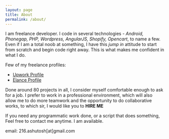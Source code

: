 ```yaml
---
layout: page
title: About
permalink: /about/
---
```


I am freelance developer. I code in several technologies - *Android, Phonegap, PHP, Wordpress, AngularJS, Shopify, Opencart*, to name a few. Even if I am a total noob at something, I have this *jump in* attitude to start from scratch and begin code right away. This is what makes me confident in what I do.

Few of my freelance profiles:

- [Upwork Profile](https://www.upwork.com/freelancers/~010129f0fb58a128b2)
- [Elance Profile](http://elance.com/s/sid2k7in)

Done around 80 projects in all, I consider myself comfortable enough to ask for a job. I prefer to work in a professional environment, which will also allow me to do more teamwork and the opportunity to do collaborative works, to which sir, I would like you to **HIRE ME**

If you need any programmatic work done, or a script that does something, Feel free to contact me anytime. I am available.

email: 216.ashutosh[at]gmail.com